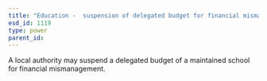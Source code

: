 ```yaml
---
title: "Education -  suspension of delegated budget for financial mismanagement"
esd_id: 1119
type: power
parent_id:  
---
```


A local authority may suspend a delegated budget of a maintained school for financial mismanagement.

